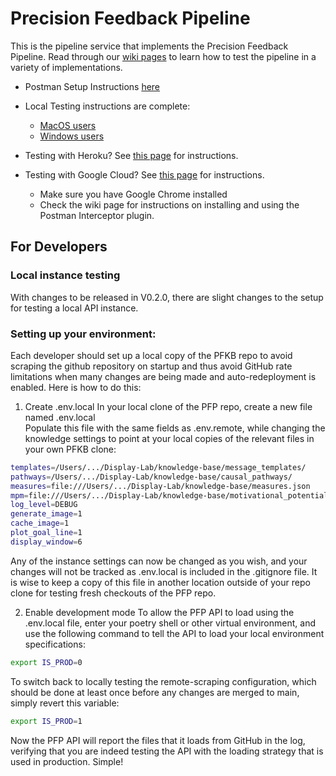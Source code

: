 # Precision Feedback Pipeline
This is the pipeline service that implements the Precision Feedback Pipeline.
Read through our [wiki pages](https://github.com/Display-Lab/precision-feedback-pipeline/wiki) to learn how to test the pipeline in a variety of implementations.

- Postman Setup Instructions [here](https://github.com/Display-Lab/precision-feedback-pipeline/wiki/Postman-Testing-Workflow)
- Local Testing instructions are complete:
    - [MacOS users](https://github.com/Display-Lab/precision-feedback-pipeline/wiki/Testing-Local-MacOS-Pipeline)
    - [Windows users](https://github.com/Display-Lab/precision-feedback-pipeline/wiki/Testing-Local-Windows-Pipeline)

- Testing with Heroku? See [this page](https://github.com/Display-Lab/precision-feedback-pipeline/wiki/Testing-with-Heroku) for instructions.

- Testing with Google Cloud? See [this page](https://github.com/Display-Lab/precision-feedback-pipeline/wiki/Testing-with-Google-Cloud) for instructions.
     - Make sure you have Google Chrome installed
     - Check the wiki page for instructions on installing and using the Postman Interceptor plugin.


## For Developers
### Local instance testing
With changes to be released in V0.2.0, there are slight changes to the setup for testing a local API instance. 

### Setting up your environment:
Each developer should set up a local copy of the PFKB repo to avoid scraping the github repository on startup and thus avoid GitHub rate limitations when many changes are being made and auto-redeployment is enabled. Here is how to do this:

1. Create .env.local
In your local clone of the PFP repo, create a new file named .env.local  
Populate this file with the same fields as .env.remote, while changing the knowledge settings to point at your local copies of the relevant files in your own PFKB clone:
```zsh
templates=/Users/.../Display-Lab/knowledge-base/message_templates/  
pathways=/Users/.../Display-Lab/knowledge-base/causal_pathways/  
measures=file:///Users/.../Display-Lab/knowledge-base/measures.json  
mpm=file:///Users/.../Display-Lab/knowledge-base/motivational_potential_model.csv
log_level=DEBUG
generate_image=1
cache_image=1
plot_goal_line=1
display_window=6
```
Any of the instance settings can now be changed as you wish, and your changes will not be tracked as .env.local is included in the .gitignore file. It is wise to keep a copy of this file in another location outside of your repo clone for testing fresh checkouts of the PFP repo.

2. Enable development mode
To allow the PFP API to load using the .env.local file, enter your poetry shell or other virtual environment, and use the following command to tell the API to load your local environment specifications:
```zsh
export IS_PROD=0
```

To switch back to locally testing the remote-scraping configuration, which should be done at least once before any changes are merged to main, simply revert this variable:
```zsh
export IS_PROD=1
```

Now the PFP API will report the files that it loads from GitHub in the log, verifying that you are indeed testing the API with the loading strategy that is used in production. Simple!

<!--
To test the pipeline hosted in heroku:
1. Download, postman app from ```https://www.postman.com/downloads/``` and install it.

2. send a POST request  to the ip address ```https://pfpapi.herokuapp.com/createprecisionfeedback/```
with the details present in input_message.json using the postman app.
3. If you are running the pipeline in heroku have the debug="no" in input

To test the pipeline locally:

1. Install poetry using the command ```pip install poetry```(assuming that python and pip are already installed in the computer in which you test locally)

2. Once poetry is installed- use the following command to install the package dependencies
    ```poetry install```

3. In command line where pfp_api codebase is existing,type the command -``` poetry run uvicorn main:app --reload```

4. Download ,postman app from ```https://www.postman.com/downloads/``` and install it.

5. Send a POST request to the ip address ```127.0.0.1:8000/createprecisionfeedback/``` with details present in [input_message.json](input_message.json) using the postman app

6. If you are running the pipeline locally and want to see intermediate files have the debug="yes" in input_message.json 

7. if you want to set export variable for the causal pathways in the pipeline, you can do so by using the   command
    poetry export PATHWAYS=https://github.com/Display-Lab/knowledge-base/tree/main/causal_pathways
    poetry export measures=https://raw.githubusercontent.com/Display-Lab/knowledge-base/main/measures.json
    poetry export templates=https://github.com/Display-Lab/knowledge-base/tree/main/message_templates
    or
    export PATHWAYS=/Users/username/knowledge-base/causal_pathways
    export templates=/Users/username/knowledge-base/templates
    export measures='file:///Users/username/knowledge-base/measures.json'
    

    Then use the command
    poetry uvicorn main:app --reload



To test the pipeline service hosted in Google cloud platform of Michigan Medicine

1. Login to your umich level 1 account
2. Open google chrome  and try accessing anyone of the links below
    
        https://pfp.test.app.med.umich.edu/, 
        https://pfp.lab.app.med.umich.edu/,
        https://pfp.prod.app.med.umich.edu/
        
3. If the request resulted in a failure message- reach out to Display lab administrator and request them to add you to displaylab-dev@umich.edu Mcommunity group
4. If your request to above links were successful, download postman from the link "https://www.postman.com/downloads/" and install it in your computer.

5. Open google chrome and install the postman interceptor plugin
6. open the postman desktop app, at the bottom there is a satelite icon call capture requests and go to via interceptor and enable capture request there, alternatively you can capture request from the google chrome postman plugin
7. Again at the bottom of the postman desktop app you should see a cookie icon. Click on the icon and select the sync cookies add "google.com" and 

        https://pfp.test.app.med.umich.edu/, 
        https://pfp.lab.app.med.umich.edu/,
        https://pfp.prod.app.med.umich.edu/
        
  and click sync cookies

8. go to the new request of postman try any one of the following links


        https://pfp.test.app.med.umich.edu/, 
        https://pfp.lab.app.med.umich.edu/,
        https://pfp.prod.app.med.umich.edu/ 
        
        
    You should see a succesful response
9. Convert the request from Get to post, Add the contents of input message to the body part of the request and change the url to any one of the following links


        https://pfp.test.app.med.umich.edu/createprecisionfeedback, 
        https://pfp.lab.app.med.umich.edu/createprecisionfeedback, 
        https://pfp.prod.app.med.umich.edu/createprecisionfeedback
-->
